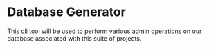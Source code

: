 # Database Generator

This cli tool will be used to perform various admin operations on our database associated with this suite of projects.
